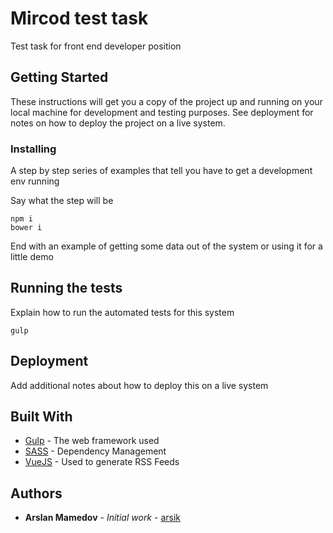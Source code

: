# Mircod test task

Test task for front end developer position

## Getting Started

These instructions will get you a copy of the project up and running on your local machine for development and testing purposes. See deployment for notes on how to deploy the project on a live system.

### Installing

A step by step series of examples that tell you have to get a development env running

Say what the step will be

```
npm i
bower i
```

End with an example of getting some data out of the system or using it for a little demo

## Running the tests

Explain how to run the automated tests for this system

```
gulp
```

## Deployment

Add additional notes about how to deploy this on a live system

## Built With

* [Gulp](http://www.dropwizard.io/1.0.2/docs/) - The web framework used
* [SASS](https://maven.apache.org/) - Dependency Management
* [VueJS](https://rometools.github.io/rome/) - Used to generate RSS Feeds

## Authors

* **Arslan Mamedov** - *Initial work* - [arsik](https://github.com/arsik)
